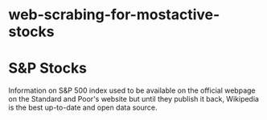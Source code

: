 # web-scrabing-for-mostactive-stocks
# S&P Stocks
Information on S&P 500 index used to be available on the official webpage on the Standard and Poor's website but until they publish it back, Wikipedia is the best up-to-date and open data source.
